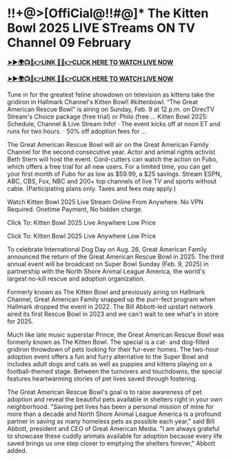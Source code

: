 # !!+@>[OffiCial@!!#@]* The Kitten Bowl 2025 LIVE STreams ON TV Channel 09 February


**[➤►🌍📺📱👉LINK 🔴✅👉CLICK HERE TO WATCH LIVE NOW](https://ertgfdgdf.blogspot.com/2025/02/tuofndfr.html)**

**[➤►🌍📺📱👉LINK 🔴✅👉CLICK HERE TO WATCH LIVE NOW](https://ertgfdgdf.blogspot.com/2025/02/tuofndfr.html)**


Tune in for the greatest feline showdown on television as kittens take the gridiron in Hallmark Channel's Kitten Bowl! #kittenbowl. “The Great American Rescue Bowl” is airing on Sunday, Feb. 9 at 12 p.m. on DirecTV Stream's Choice package (free trial) or Philo (free ... Kitten Bowl 2025: Schedule, Channel & Live Stream Info! · The event kicks off at noon ET and runs for two hours. · 50% off adoption fees for ...

The Great American Rescue Bowl will air on the Great American Family Channel for the second consecutive year. Actor and animal rights activist Beth Stern will host the event. Cord-cutters can watch the action on Fubo, which offers a free trial for all new users. For a limited time, you can get your first month of Fubo for as low as $59.99, a $25 savings. Stream ESPN, ABC, CBS, Fox, NBC and 200+ top channels of live TV and sports without cable. (Participating plans only. Taxes and fees may apply.)

Watch Kitten Bowl 2025 Live Stream Online From Anywhere. No VPN Required. Onetime Payment, No hidden charge.

Click To: Kitten Bowl 2025 Live Anywhere Low Price

Click To: Kitten Bowl 2025 Live Anywhere Low Price

To celebrate International Dog Day on Aug. 26, Great American Family announced the return of the Great American Rescue Bowl in 2025. The third annual event will be broadcast on Super Bowl Sunday (Feb. 9, 2025) in partnership with the North Shore Animal League America, the world's largest no-kill rescue and adoption organization.

Formerly known as The Kitten Bowl and previously airing on Hallmark Channel, Great American Family snapped up the purr-fect program when Hallmark dropped the event in 2022. The Bill Abbott-led upstart network aired its first Rescue Bowl in 2023 and we can't wait to see what's in store for 2025.

Much like late music superstar Prince, the Great American Rescue Bowl was formerly known as The Kitten Bowl. The special is a cat- and dog-filled gridiron throwdown of pets looking for their fur-ever homes. The two-hour adoption event offers a fun and furry alternative to the Super Bowl and includes adult dogs and cats as well as puppies and kittens playing on a football-themed stage. Between the turnovers and touchdowns, the special features heartwarming stories of pet lives saved through fostering.

The Great American Rescue Bowl's goal is to raise awareness of pet adoption and reveal the beautiful pets available in shelters right in your own neighborhood. "Saving pet lives has been a personal mission of mine for more than a decade and North Shore Animal League America is a profound partner in saving as many homeless pets as possible each year," said Bill Abbott, president and CEO of Great American Media. "I am always grateful to showcase these cuddly animals available for adoption because every life saved brings us one step closer to emptying the shelters forever," Abbott added.
